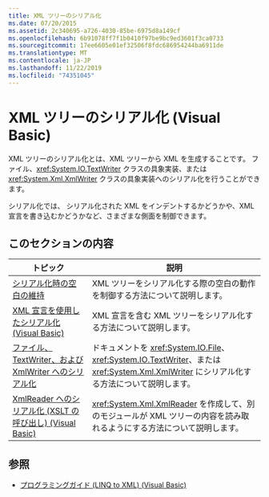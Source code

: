 ```yaml
---
title: XML ツリーのシリアル化
ms.date: 07/20/2015
ms.assetid: 2c340695-a726-4030-85be-6975d8a149cf
ms.openlocfilehash: 6b91078ff7f1b0410f97be9bc9ed3601f3ca0733
ms.sourcegitcommit: 17ee6605e01ef32506f8fdc686954244ba6911de
ms.translationtype: MT
ms.contentlocale: ja-JP
ms.lasthandoff: 11/22/2019
ms.locfileid: "74351045"
---
```

# <a name="serializing-xml-trees-visual-basic"></a>XML ツリーのシリアル化 (Visual Basic)
XML ツリーのシリアル化とは、XML ツリーから XML を生成することです。 ファイル、<xref:System.IO.TextWriter> クラスの具象実装、または <xref:System.Xml.XmlWriter> クラスの具象実装へのシリアル化を行うことができます。  
  
 シリアル化では、 シリアル化された XML をインデントするかどうかや、XML 宣言を書き込むかどうかなど、さまざまな側面を制御できます。  
  
## <a name="in-this-section"></a>このセクションの内容  
  
|トピック|説明|  
|-----------|-----------------|  
|[シリアル化時の空白の維持](../../../../visual-basic/programming-guide/concepts/linq/preserving-white-space-while-serializing.md)|XML ツリーをシリアル化する際の空白の動作を制御する方法について説明します。|  
|[XML 宣言を使用したシリアル化 (Visual Basic)](../../../../visual-basic/programming-guide/concepts/linq/serializing-with-an-xml-declaration.md)|XML 宣言を含む XML ツリーをシリアル化する方法について説明します。|  
|[ファイル、TextWriter、および XmlWriter へのシリアル化](../../../../visual-basic/programming-guide/concepts/linq/serializing-to-files-textwriters-and-xmlwriters.md)|ドキュメントを <xref:System.IO.File>、<xref:System.IO.TextWriter>、または <xref:System.Xml.XmlWriter> にシリアル化する方法について説明します。|  
|[XmlReader へのシリアル化 (XSLT の呼び出し) (Visual Basic)](../../../../visual-basic/programming-guide/concepts/linq/serializing-to-an-xmlreader-invoking-xslt.md)|<xref:System.Xml.XmlReader> を作成して、別のモジュールが XML ツリーの内容を読み取れるようにする方法について説明します。|  
  
## <a name="see-also"></a>参照

- [プログラミングガイド (LINQ to XML) (Visual Basic)](../../../../visual-basic/programming-guide/concepts/linq/programming-guide-linq-to-xml.md)
